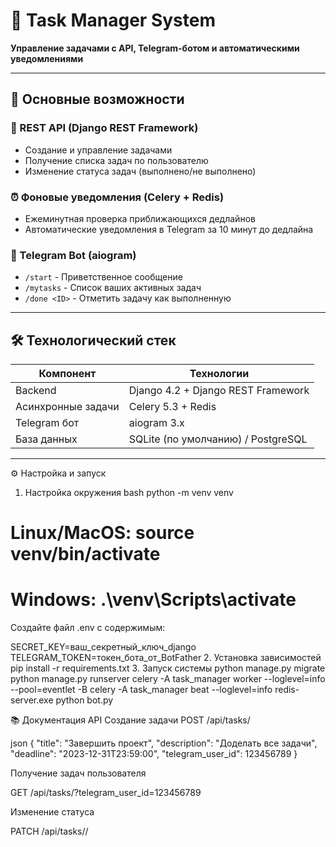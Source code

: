 # 🚀 Task Manager System

**Управление задачами с API, Telegram-ботом и автоматическими уведомлениями**

---

## 🌟 Основные возможности

### 📡 REST API (Django REST Framework)
- Создание и управление задачами
- Получение списка задач по пользователю
- Изменение статуса задач (выполнено/не выполнено)

### ⏰ Фоновые уведомления (Celery + Redis)
- Ежеминутная проверка приближающихся дедлайнов
- Автоматические уведомления в Telegram за 10 минут до дедлайна

### 🤖 Telegram Bot (aiogram)
- `/start` - Приветственное сообщение
- `/mytasks` - Список ваших активных задач
- `/done <ID>` - Отметить задачу как выполненную

---

## 🛠 Технологический стек

| Компонент       | Технологии                     |
|----------------|--------------------------------|
| Backend        | Django 4.2 + Django REST Framework |
| Асинхронные задачи | Celery 5.3 + Redis        |
| Telegram бот   | aiogram 3.x                    |
| База данных    | SQLite (по умолчанию) / PostgreSQL |

---

⚙️ Настройка и запуск
1. Настройка окружения
bash
python -m venv venv
# Linux/MacOS: source venv/bin/activate
# Windows: .\venv\Scripts\activate
Создайте файл .env с содержимым:

SECRET_KEY=ваш_секретный_ключ_django
TELEGRAM_TOKEN=токен_бота_от_BotFather
2. Установка зависимостей
pip install -r requirements.txt
3. Запуск системы
python manage.py migrate
python manage.py runserver
celery -A task_manager worker --loglevel=info --pool=eventlet -B
celery -A task_manager beat --loglevel=info
redis-server.exe
python bot.py

📚 Документация API
Создание задачи
POST /api/tasks/

json
{
  "title": "Завершить проект",
  "description": "Доделать все задачи",
  "deadline": "2023-12-31T23:59:00",
  "telegram_user_id": 123456789
}

Получение задач пользователя

GET /api/tasks/?telegram_user_id=123456789

Изменение статуса

PATCH /api/tasks/<id>/

